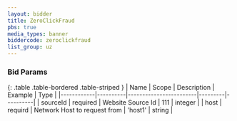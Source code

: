 ```yaml
---
layout: bidder
title: ZeroClickFraud
pbs: true
media_types: banner
biddercode: zeroclickfraud
list_group: uz
---
```


### Bid Params

{: .table .table-bordered .table-striped }
| Name       | Scope    | Description            | Example | Type     |
|------------|----------|------------------------|---------|----------|
| sourceId | required | Website Source Id | 111 | integer |
| host | requird | Network Host to request from | 'host1' | string |
